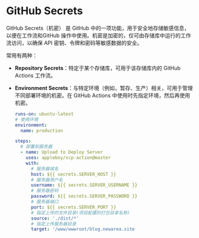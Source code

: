 # GitHub Secrets

GitHub Secrets（机密） 是 GitHub 中的一项功能，用于安全地存储敏感信息，以便在工作流和GitHub 操作中使用。机密是加密的，仅可由存储库中运行的工作流访问，以确保 API 密钥、令牌和密码等敏感数据的安全。

常用有两种：

- **Repository Secrets**：特定于某个存储库，可用于该存储库内的 GitHub Actions 工作流。
- **Environment Secrets**：与特定环境（例如，暂存、生产）相关，可用于管理不同部署环境的机密。在 GitHub Actions 中使用时先指定环境，然后再使用机密。

   ```yml
   runs-on: ubuntu-latest
   # 使用环境
   environment:
     name: production

   steps:
     # 部署到服务器
     - name: Upload to Deploy Server
       uses: appleboy/scp-action@master
       with:
         # 服务器域名
         host: ${{ secrets.SERVER_HOST }}
         # 服务器用户名
         username: ${{ secrets.SERVER_USERNAME }}
         # 服务器密码
         password: ${{ secrets.SERVER_PASSWORD }}
         # 服务器端口
         port: ${{ secrets.SERVER_PORT }}
         # 指定上传的文件目录(项目配置的打包目录名称)
         source: './dist/*'
         # 指定上传服务器目录
         target: '/www/wwwroot/blog.newarea.site
   ```
